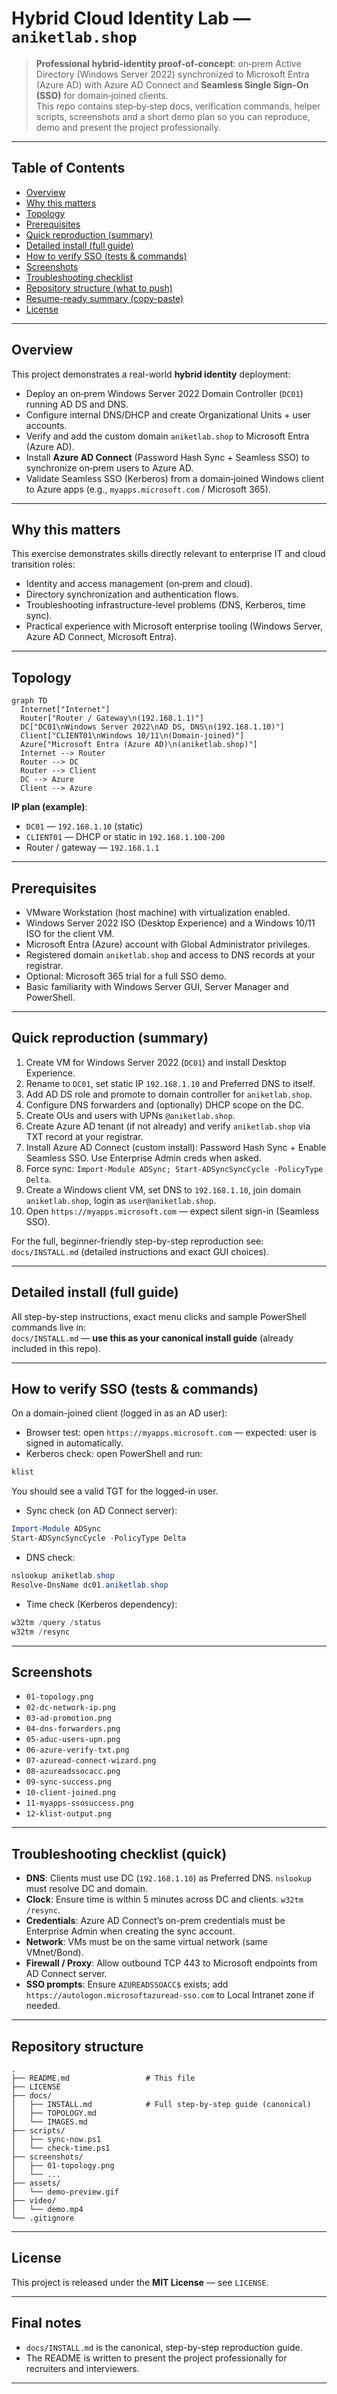 # Hybrid Cloud Identity Lab — `aniketlab.shop`

> **Professional hybrid-identity proof-of-concept**: on‑prem Active Directory (Windows Server 2022) synchronized to Microsoft Entra (Azure AD) with Azure AD Connect and **Seamless Single Sign-On (SSO)** for domain‑joined clients.  
> This repo contains step‑by‑step docs, verification commands, helper scripts, screenshots and a short demo plan so you can reproduce, demo and present the project professionally.

---

## Table of Contents
- [Overview](#overview)  
- [Why this matters](#why-this-matters)  
- [Topology](#topology)  
- [Prerequisites](#prerequisites)  
- [Quick reproduction (summary)](#quick-reproduction-summary)  
- [Detailed install (full guide)](#detailed-install-full-guide)  
- [How to verify SSO (tests & commands)](#how-to-verify-sso-tests--commands)  
- [Screenshots](#Screenshots)  
- [Troubleshooting checklist](#troubleshooting-checklist)  
- [Repository structure (what to push)](#repository-structure-what-to-push)  
- [Resume-ready summary (copy-paste)](#resume-ready-summary-copy-paste)  
- [License](#license)

---

## Overview
This project demonstrates a real-world **hybrid identity** deployment:

- Deploy an on‑prem Windows Server 2022 Domain Controller (`DC01`) running AD DS and DNS.  
- Configure internal DNS/DHCP and create Organizational Units + user accounts.  
- Verify and add the custom domain `aniketlab.shop` to Microsoft Entra (Azure AD).  
- Install **Azure AD Connect** (Password Hash Sync + Seamless SSO) to synchronize on‑prem users to Azure AD.  
- Validate Seamless SSO (Kerberos) from a domain‑joined Windows client to Azure apps (e.g., `myapps.microsoft.com` / Microsoft 365).

---

## Why this matters 
This exercise demonstrates skills directly relevant to enterprise IT and cloud transition roles:
- Identity and access management (on‑prem and cloud).  
- Directory synchronization and authentication flows.  
- Troubleshooting infrastructure-level problems (DNS, Kerberos, time sync).  
- Practical experience with Microsoft enterprise tooling (Windows Server, Azure AD Connect, Microsoft Entra).

---

## Topology


```mermaid
graph TD
  Internet["Internet"]
  Router["Router / Gateway\n(192.168.1.1)"]
  DC["DC01\nWindows Server 2022\nAD DS, DNS\n(192.168.1.10)"]
  Client["CLIENT01\nWindows 10/11\n(Domain-joined)"]
  Azure["Microsoft Entra (Azure AD)\n(aniketlab.shop)"]
  Internet --> Router
  Router --> DC
  Router --> Client
  DC --> Azure
  Client --> Azure
```

**IP plan (example)**:
- `DC01` — `192.168.1.10` (static)  
- `CLIENT01` — DHCP or static in `192.168.1.100-200`  
- Router / gateway — `192.168.1.1`

---

## Prerequisites
- VMware Workstation (host machine) with virtualization enabled.  
- Windows Server 2022 ISO (Desktop Experience) and a Windows 10/11 ISO for the client VM.  
- Microsoft Entra (Azure) account with Global Administrator privileges.  
- Registered domain `aniketlab.shop` and access to DNS records at your registrar.  
- Optional: Microsoft 365 trial for a full SSO demo.  
- Basic familiarity with Windows Server GUI, Server Manager and PowerShell.

---

## Quick reproduction (summary)
1. Create VM for Windows Server 2022 (`DC01`) and install Desktop Experience.  
2. Rename to `DC01`, set static IP `192.168.1.10` and Preferred DNS to itself.  
3. Add AD DS role and promote to domain controller for `aniketlab.shop`.  
4. Configure DNS forwarders and (optionally) DHCP scope on the DC.  
5. Create OUs and users with UPNs `@aniketlab.shop`.  
6. Create Azure AD tenant (if not already) and verify `aniketlab.shop` via TXT record at your registrar.  
7. Install Azure AD Connect (custom install): Password Hash Sync + Enable Seamless SSO. Use Enterprise Admin creds when asked.  
8. Force sync: `Import-Module ADSync; Start-ADSyncSyncCycle -PolicyType Delta`.  
9. Create a Windows client VM, set DNS to `192.168.1.10`, join domain `aniketlab.shop`, login as `user@aniketlab.shop`.  
10. Open `https://myapps.microsoft.com` — expect silent sign-in (Seamless SSO).

For the full, beginner-friendly step-by-step reproduction see: `docs/INSTALL.md` (detailed instructions and exact GUI choices).

---

## Detailed install (full guide)
All step-by-step instructions, exact menu clicks and sample PowerShell commands live in:  
`docs/INSTALL.md` — **use this as your canonical install guide** (already included in this repo).

---

## How to verify SSO (tests & commands)
On a domain-joined client (logged in as an AD user):
- Browser test: open `https://myapps.microsoft.com` — expected: user is signed in automatically.  
- Kerberos check: open PowerShell and run:
```powershell
klist
```
You should see a valid TGT for the logged-in user.  
- Sync check (on AD Connect server):
```powershell
Import-Module ADSync
Start-ADSyncSyncCycle -PolicyType Delta
```
- DNS check:
```powershell
nslookup aniketlab.shop
Resolve-DnsName dc01.aniketlab.shop
```
- Time check (Kerberos dependency):
```powershell
w32tm /query /status
w32tm /resync
```

---

## Screenshots 

- `01-topology.png`  
- `02-dc-network-ip.png`  
- `03-ad-promotion.png`  
- `04-dns-forwarders.png`  
- `05-aduc-users-upn.png`  
- `06-azure-verify-txt.png`  
- `07-azuread-connect-wizard.png`  
- `08-azureadssocacc.png`  
- `09-sync-success.png`  
- `10-client-joined.png`  
- `11-myapps-ssosuccess.png`  
- `12-klist-output.png`


---

## Troubleshooting checklist (quick)
- **DNS**: Clients must use DC (`192.168.1.10`) as Preferred DNS. `nslookup` must resolve DC and domain.  
- **Clock**: Ensure time is within 5 minutes across DC and clients. `w32tm /resync`.  
- **Credentials**: Azure AD Connect’s on-prem credentials must be Enterprise Admin when creating the sync account.  
- **Network**: VMs must be on the same virtual network (same VMnet/Bond).  
- **Firewall / Proxy**: Allow outbound TCP 443 to Microsoft endpoints from AD Connect server.  
- **SSO prompts**: Ensure `AZUREADSSOACC$` exists; add `https://autologon.microsoftazuread-sso.com` to Local Intranet zone if needed.

---

## Repository structure
```
.
├── README.md                 # This file
├── LICENSE
├── docs/
│   ├── INSTALL.md            # Full step-by-step guide (canonical)
│   ├── TOPOLOGY.md
│   └── IMAGES.md
├── scripts/
│   ├── sync-now.ps1
│   └── check-time.ps1
├── screenshots/
│   ├── 01-topology.png
│   └── ...
├── assets/
│   └── demo-preview.gif
├── video/
│   └── demo.mp4 
└── .gitignore
```

---

## License
This project is released under the **MIT License** — see `LICENSE`.

---

## Final notes
- `docs/INSTALL.md` is the canonical, step-by-step reproduction guide.  
- The README is written to present the project professionally for recruiters and interviewers. 
---
